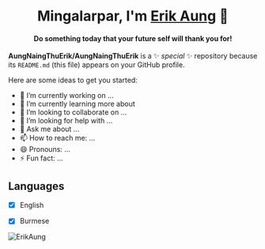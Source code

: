 <h1 align="center">
  Mingalarpar, I'm <a href="https://erikaung.netlify.app/" target="_blank">Erik Aung</a> 👋
</h1>

<h4 align="center"> Do something today that your future self will thank you for!</h4>

**AungNaingThuErik/AungNaingThuErik** is a ✨ _special_ ✨ repository because its `README.md` (this file) appears on your GitHub profile.

Here are some ideas to get you started:

- 🔭 I’m currently working on ...
- 🌱 I’m currently learning more about 
- 👯 I’m looking to collaborate on ...
- 🤔 I’m looking for help with ...
- 💬 Ask me about ...
- 📫 How to reach me: ...
- 😄 Pronouns: ...
- ⚡ Fun fact: ...


<!-- Languages -->
## Languages

- [x] English
- [x] Burmese


<p align="left"> <img src="https://komarev.com/ghpvc/?username=AungNaingThuErik&label=Views&color=blue&style=plastic" alt="ErikAung" /> </p>
